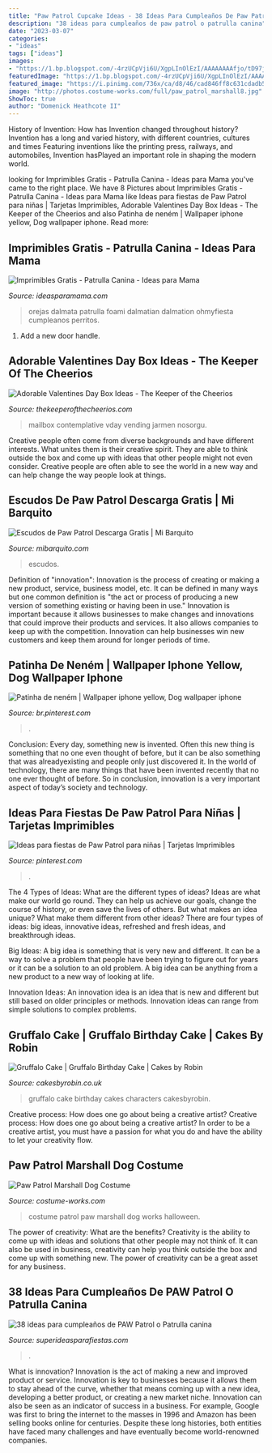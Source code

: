```yaml
---
title: "Paw Patrol Cupcake Ideas - 38 Ideas Para Cumpleaños De Paw Patrol O Patrulla Canina"
description: "38 ideas para cumpleaños de paw patrol o patrulla canina"
date: "2023-03-07"
categories:
- "ideas"
tags: ["ideas"]
images:
- "https://1.bp.blogspot.com/-4rzUCpVji6U/XgpLInOlEzI/AAAAAAAAfjo/tD97juBpfO0tKsJ95LFHXFSeBZC4vkUNwCLcBGAsYHQ/s1600/38.jpg"
featuredImage: "https://1.bp.blogspot.com/-4rzUCpVji6U/XgpLInOlEzI/AAAAAAAAfjo/tD97juBpfO0tKsJ95LFHXFSeBZC4vkUNwCLcBGAsYHQ/s1600/38.jpg"
featured_image: "https://i.pinimg.com/736x/ca/d8/46/cad846ff8c631cdadb53cfacbcb443bc.jpg"
image: "http://photos.costume-works.com/full/paw_patrol_marshall8.jpg"
ShowToc: true
author: "Domenick Heathcote II"
---
```



History of Invention: How has Invention changed throughout history?
Invention has a long and varied history, with different countries, cultures and times Featuring inventions like the printing press, railways, and automobiles, Invention hasPlayed an important role in shaping the modern world.

	

		
looking for Imprimibles Gratis - Patrulla Canina - Ideas para Mama you've came to the right place. We have 8 Pictures about Imprimibles Gratis - Patrulla Canina - Ideas para Mama like Ideas para fiestas de Paw Patrol para niñas | Tarjetas Imprimibles, Adorable Valentines Day Box Ideas - The Keeper of the Cheerios and also Patinha de neném | Wallpaper iphone yellow, Dog wallpaper iphone. Read more:
		
    
## Imprimibles Gratis - Patrulla Canina - Ideas Para Mama

<img loading=lazy src="https://www.ideasparamama.com/wp-content/uploads/2016/05/paw-patrol-free-printable-ears.jpg" onerror="this.onerror=null;this.src='https://tse4.mm.bing.net/th?id=OIP.XH_WRmhTsDSiOz8CrrH15gHaEa&amp;pid=15.1';" alt="Imprimibles Gratis - Patrulla Canina - Ideas para Mama">

_Source: ideasparamama.com_

>orejas dalmata patrulla foami dalmatian dalmation ohmyfiesta cumpleanos perritos. 

	

1. Add a new door handle. 

    
## Adorable Valentines Day Box Ideas - The Keeper Of The Cheerios

<img loading=lazy src="https://www.thekeeperofthecheerios.com/wp-content/uploads/2017/01/IMG_2358-1.jpg" onerror="this.onerror=null;this.src='https://tse4.mm.bing.net/th?id=OIP.wWIHXqL8ENXNr4cdV0uBfQHaLH&amp;pid=15.1';" alt="Adorable Valentines Day Box Ideas - The Keeper of the Cheerios">

_Source: thekeeperofthecheerios.com_

>mailbox contemplative vday vending jarmen nosorgu. 

	

Creative people often come from diverse backgrounds and have different interests. What unites them is their creative spirit. They are able to think outside the box and come up with ideas that other people might not even consider. Creative people are often able to see the world in a new way and can help change the way people look at things.

    
## Escudos De Paw Patrol Descarga Gratis | Mi Barquito

<img loading=lazy src="https://i1.wp.com/mibarquito.com/wp-content/uploads/2016/11/Escudos-Paw-Patrol-Rocky-Badge.png?fit=266%2C300&amp;ssl=1" onerror="this.onerror=null;this.src='https://tse3.mm.bing.net/th?id=OIP.XlP19ezJCc89HB7D70diEAAAAA&amp;pid=15.1';" alt="Escudos de Paw Patrol Descarga Gratis | Mi Barquito">

_Source: mibarquito.com_

>escudos. 

	

Definition of "innovation":
Innovation is the process of creating or making a new product, service, business model, etc. It can be defined in many ways but one common definition is "the act or process of producing a new version of something existing or having been in use." 
Innovation is important because it allows businesses to make changes and innovations that could improve their products and services. It also allows companies to keep up with the competition. Innovation can help businesses win new customers and keep them around for longer periods of time.

    
## Patinha De Neném | Wallpaper Iphone Yellow, Dog Wallpaper Iphone

<img loading=lazy src="https://i.pinimg.com/736x/42/3e/fb/423efb40971cefe3c27d6ace0ad2f155.jpg" onerror="this.onerror=null;this.src='https://tse4.mm.bing.net/th?id=OIP.cLV5ybQfz3y6zmSO5DMWlwHaN2&amp;pid=15.1';" alt="Patinha de neném | Wallpaper iphone yellow, Dog wallpaper iphone">

_Source: br.pinterest.com_

>. 

	

Conclusion:
Every day, something new is invented. Often this new thing is something that no one even thought of before, but it can be also something that was alreadyexisting and people only just discovered it. In the world of technology, there are many things that have been invented recently that no one ever thought of before. So in conclusion, innovation is a very important aspect of today’s society and technology.

    
## Ideas Para Fiestas De Paw Patrol Para Niñas | Tarjetas Imprimibles

<img loading=lazy src="https://i.pinimg.com/736x/ca/d8/46/cad846ff8c631cdadb53cfacbcb443bc.jpg" onerror="this.onerror=null;this.src='https://tse2.mm.bing.net/th?id=OIP.4dVCxwZuJGBlg0RgvnO-cgHaJ4&amp;pid=15.1';" alt="Ideas para fiestas de Paw Patrol para niñas | Tarjetas Imprimibles">

_Source: pinterest.com_

>. 

	

The 4 Types of Ideas: What are the different types of ideas?
Ideas are what make our world go round. They can help us achieve our goals, change the course of history, or even save the lives of others. But what makes an idea unique? What make them different from other ideas?
There are four types of ideas: big ideas, innovative ideas, refreshed and fresh ideas, and breakthrough ideas.

Big Ideas: A big idea is something that is very new and different. It can be a way to solve a problem that people have been trying to figure out for years or it can be a solution to an old problem. A big idea can be anything from a new product to a new way of looking at life.

Innovation Ideas: An innovation idea is an idea that is new and different but still based on older principles or methods. Innovation ideas can range from simple solutions to complex problems.

    
## Gruffalo Cake | Gruffalo Birthday Cake | Cakes By Robin

<img loading=lazy src="https://www.cakesbyrobin.co.uk/assets/FullSizeRender_21.jpg" onerror="this.onerror=null;this.src='https://tse3.mm.bing.net/th?id=OIP.4LPJ7pHYIeXEPurHZ5jqAAHaJX&amp;pid=15.1';" alt="Gruffalo Cake | Gruffalo Birthday Cake | Cakes by Robin">

_Source: cakesbyrobin.co.uk_

>gruffalo cake birthday cakes characters cakesbyrobin. 

	

Creative process: How does one go about being a creative artist?
Creative process: How does one go about being a creative artist?
In order to be a creative artist, you must have a passion for what you do and have the ability to let your creativity flow.

    
## Paw Patrol Marshall Dog Costume

<img loading=lazy src="http://photos.costume-works.com/full/paw_patrol_marshall8.jpg" onerror="this.onerror=null;this.src='https://tse2.mm.bing.net/th?id=OIP.7i0J3K3x0f0-eaQeEtYBBwHaKa&amp;pid=15.1';" alt="Paw Patrol Marshall Dog Costume">

_Source: costume-works.com_

>costume patrol paw marshall dog works halloween. 

	

The power of creativity: What are the benefits?
Creativity is the ability to come up with ideas and solutions that other people may not think of. It can also be used in business, creativity can help you think outside the box and come up with something new. The power of creativity can be a great asset for any business.

    
## 38 Ideas Para Cumpleaños De PAW Patrol O Patrulla Canina

<img loading=lazy src="https://1.bp.blogspot.com/-4rzUCpVji6U/XgpLInOlEzI/AAAAAAAAfjo/tD97juBpfO0tKsJ95LFHXFSeBZC4vkUNwCLcBGAsYHQ/s1600/38.jpg" onerror="this.onerror=null;this.src='https://tse1.mm.bing.net/th?id=OIP.neUXAQ8M0n7HCiKQJQcCtAHaKA&amp;pid=15.1';" alt="38 ideas para cumpleaños de PAW Patrol o Patrulla canina">

_Source: superideasparafiestas.com_

>. 

	

What is innovation?
Innovation is the act of making a new and improved product or service. Innovation is key to businesses because it allows them to stay ahead of the curve, whether that means coming up with a new idea, developing a better product, or creating a new market niche. Innovation can also be seen as an indicator of success in a business. For example, Google was first to bring the internet to the masses in 1996 and Amazon has been selling books online for centuries. Despite these long histories, both entities have faced many challenges and have eventually become world-renowned companies.

